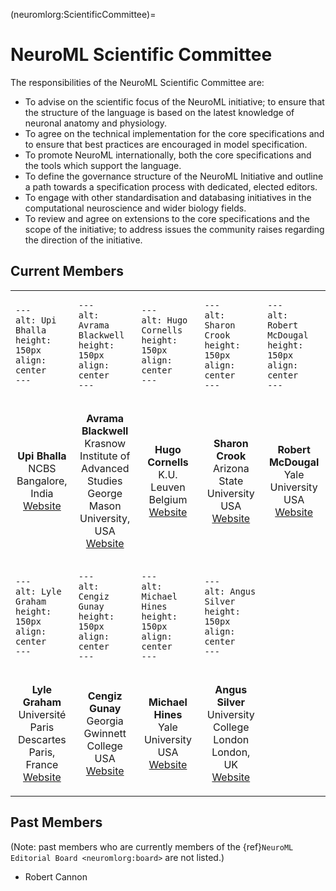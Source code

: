 (neuromlorg:ScientificCommittee)=
# NeuroML Scientific Committee

The responsibilities of the NeuroML Scientific Committee are:
- To advise on the scientific focus of the NeuroML initiative; to ensure that the structure of the language is based on the latest knowledge of neuronal anatomy and physiology.
- To agree on the technical implementation for the core specifications and to ensure that best practices are encouraged in model specification.
- To promote NeuroML internationally, both the core specifications and the tools which support the language.
- To define the governance structure of the NeuroML Initiative and outline a path towards a specification process with dedicated, elected editors.
- To engage with other standardisation and databasing initiatives in the computational neuroscience and wider biology fields.
- To review and agree on extensions to the core specifications and the scope of the initiative; to address issues the community raises regarding the direction of the initiative.

## Current Members

<table>
<tr>
<td style="width:20%">

```{image} ../images/ScientificCommittee/bhalla.png
---
alt: Upi Bhalla
height: 150px
align: center
---
```

</td>
<td style="width:20%">

```{image} ../images/ScientificCommittee/avrama.jpg
---
alt: Avrama Blackwell
height: 150px
align: center
---
```

</td>
<td style="width:20%">

```{image} ../images/ScientificCommittee/hugo.png
---
alt: Hugo Cornells
height: 150px
align: center
---
```

</td>
<td style="width:20%">

```{image} ../images/ScientificCommittee/rsz_crook.jpg
---
alt: Sharon Crook
height: 150px
align: center
---
```

</td>
<td style="width:20%">

```{image} ../images/ScientificCommittee/robertmcdougal.png
---
alt: Robert McDougal
height: 150px
align: center
---
```

</td>
</tr>
<tr>
<td style="width:20%">
<center>

**Upi Bhalla**<br />
NCBS<br />
Bangalore, India<br />
[Website](http://www.ncbs.res.in/bhalla)

</center>
</td>
<td style="width:20%">
<center>

**Avrama Blackwell**<br />
Krasnow Institute of Advanced Studies<br />
George Mason University, USA<br />
[Website](http://krasnow1.gmu.edu/CENlab/avrama.html)

</center>
</td>
<td style="width:20%">
<center>

**Hugo Cornells**<br />
K.U. Leuven<br />
Belgium<br />
[Website](http://neurospaces.sourceforge.net/)

</center>
</td>
<td style="width:20%">
<center>

**Sharon Crook**<br />
Arizona State University<br />
USA<br />
[Website](https://isearch.asu.edu/profile/741033)

</center>
</td>
<td style="width:20%">
<center>

**Robert McDougal**<br />
Yale University<br />
USA<br />
[Website](https://medicine.yale.edu/lab/shepherd/profile/robert_mcdougal/)


</center>
</td>
</tr>
<tr>
<td style="width:20%">

```{image} ../images/ScientificCommittee/lyle.png
---
alt: Lyle Graham
height: 150px
align: center
---
```

</td>
<td style="width:20%">

```{image} ../images/ScientificCommittee/cgunay.JPG
---
alt: Cengiz Gunay
height: 150px
align: center
---
```

</td>
<td style="width:20%">

```{image} ../images/ScientificCommittee/michael.png
---
alt: Michael Hines
height: 150px
align: center
---
```

</td>
<td style="width:20%">

```{image} ../images/ScientificCommittee/angus.png
---
alt: Angus Silver
height: 150px
align: center
---
```

</td>
<td style="width:20%">
</td>
</tr>
<tr>
<td style="width:20%">
<center>

**Lyle Graham**<br />
Université Paris Descartes<br />
Paris, France<br />
[Website](http://lyle.neurophysics.eu/)

</center>
</td>
<td style="width:20%">
<center>

**Cengiz Gunay**<br />
Georgia Gwinnett College<br />
USA<br />
[Website](https://www.ggc.edu/about-ggc/directory/cengiz-gunay)

</center>
</td>
<td style="width:20%">
<center>

**Michael Hines**<br />
Yale University<br />
USA<br />
[Website](http://www.neuron.yale.edu/neuron/credits)

</center>
</td>
<td style="width:20%">
<center>

**Angus Silver**<br />
University College London<br />
London, UK<br />
[Website](https://silverlab.org)

</center>
</td>
<td style="width:20%">
</td>
</tr>
</table>


## Past Members

(Note: past members who are currently members of the {ref}`NeuroML Editorial Board <neuromlorg:board>` are not listed.)

- Robert Cannon
